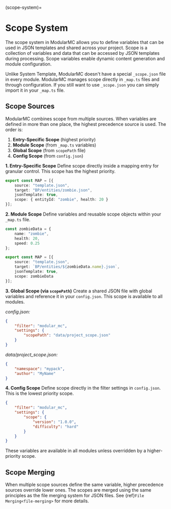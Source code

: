 (scope-system)=
# Scope System

The scope system in ModularMC allows you to define variables that can be used in JSON templates and shared across your project. Scope is a collection of variables and data that can be accessed by JSON templates during processing. Scope variables enable dynamic content generation and module configuration.

Unlike System Template, ModularMC doesn't have a special `_scope.json` file in every module. ModularMC manages scope directly in `_map.ts` files and through configuration. If you still want to use `_scope.json` you can simply import it in your `_map.ts` file.

## Scope Sources

ModularMC combines scope from multiple sources. When variables are defined in more than one place, the highest precedence source is used. The order is:

1. **Entry-Specific Scope** (highest priority)
2. **Module Scope** (from `_map.ts` variables)
3. **Global Scope** (from `scopePath` file) 
4. **Config Scope** (from `config.json`)

**1. Entry-Specific Scope**
Define scope directly inside a mapping entry for granular control. This scope has the highest priority.

```typescript
export const MAP = [{
    source: "template.json",
    target: "BP/entities/zombie.json",
    jsonTemplate: true,
    scope: { entityId: "zombie", health: 20 }
}];
```

**2. Module Scope**
Define variables and reusable scope objects within your `_map.ts` file.

```typescript
const zombieData = {
    name: "zombie",
    health: 20,
    speed: 0.25
};

export const MAP = [{
    source: "template.json",
    target: `BP/entities/${zombieData.name}.json`,
    jsonTemplate: true,
    scope: zombieData
}];
```

**3. Global Scope (via `scopePath`)**
Create a shared JSON file with global variables and reference it in your `config.json`. This scope is available to all modules.

*config.json:*
```json
{
    "filter": "modular_mc",
    "settings": {
        "scopePath": "data/project_scope.json"
    }
}
```

*data/project_scope.json:*
```json
{
    "namespace": "mypack",
    "author": "MyName"
}
```

**4. Config Scope**
Define scope directly in the filter settings in `config.json`. This is the lowest priority scope.

```json
{
    "filter": "modular_mc",
    "settings": {
        "scope": {
            "version": "1.0.0",
            "difficulty": "hard"
        }
    }
}
```

These variables are available in all modules unless overridden by a higher-priority scope.

## Scope Merging

When multiple scope sources define the same variable, higher precedence sources override lower ones. The scopes are merged using the same principles as the file merging system for
JSON files. See {ref}`File Merging<file-merging>` for more details.
